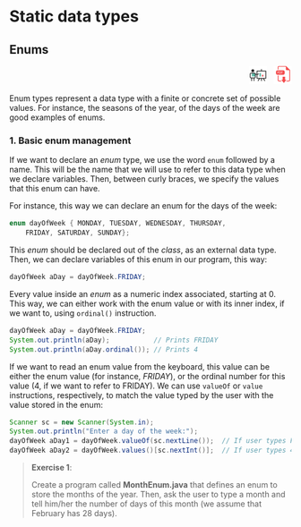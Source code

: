 # Static data types

## Enums

<div style="text-align: right">
<a target="_blank" href="slides/03b.html"><img src="../../img/diapositivas.png" width="32" /></a>&nbsp;&nbsp;
<a target="_blank" href="03b.pdf"><img src="../../img/pdf.png" width="32" /></a>
</div>

Enum types represent a data type with a finite or concrete set of possible values. For instance, the seasons of the year, of the days of the week are good examples of enums.

### 1. Basic enum management

If we want to declare an *enum* type, we use the word `enum` followed by a name. This will be the name that we will use to refer to this data type when we declare variables. Then, between curly braces, we specify the values that this enum can have. 

For instance, this way we can declare an enum for the days of the week:

```java
enum dayOfWeek { MONDAY, TUESDAY, WEDNESDAY, THURSDAY, 
    FRIDAY, SATURDAY, SUNDAY};
```

This *enum* should be declared out of the *class*, as an external data type. Then, we can declare variables of this enum in our program, this way:

```java
dayOfWeek aDay = dayOfWeek.FRIDAY;
```

Every value inside an *enum* as a numeric index associated, starting at 0. This way, we can either work with the enum value or with its inner index, if we want to, using `ordinal()` instruction.

```java
dayOfWeek aDay = dayOfWeek.FRIDAY;
System.out.println(aDay);           // Prints FRIDAY
System.out.println(aDay.ordinal()); // Prints 4
```

If we want to read an enum value from the keyboard, this value can be either the enum value (for instance, *FRIDAY*), or the ordinal number for this value (4, if we want to refer to FRIDAY). We can use `valueOf` or `value` instructions, respectively, to match the value typed by the user with the value stored in the enum:

```java
Scanner sc = new Scanner(System.in);
System.out.println("Enter a day of the week:");
dayOfWeek aDay1 = dayOfWeek.valueOf(sc.nextLine());  // If user types FRIDAY
dayOfWeek aDay2 = dayOfWeek.values()[sc.nextInt()];  // If user types 4
```

> **Exercise 1**:
> 
> Create a program called **MonthEnum.java** that defines an enum to store the months of the year. Then, ask the user to type a month and tell him/her the number of days of this month (we assume that February has 28 days).
